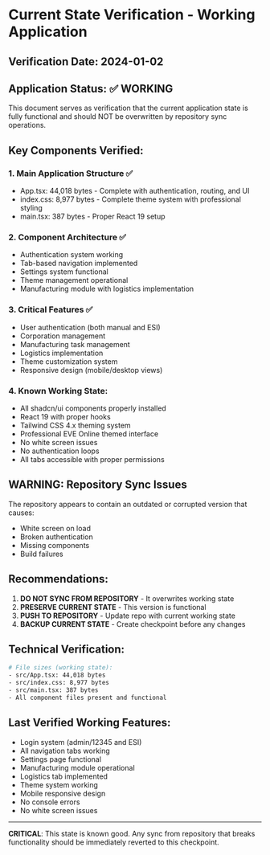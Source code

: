 # Current State Verification - Working Application

## Verification Date: 2024-01-02

## Application Status: ✅ WORKING

This document serves as verification that the current application state is fully functional and should NOT be overwritten by repository sync operations.

## Key Components Verified:

### 1. Main Application Structure ✅
- App.tsx: 44,018 bytes - Complete with authentication, routing, and UI
- index.css: 8,977 bytes - Complete theme system with professional styling
- main.tsx: 387 bytes - Proper React 19 setup

### 2. Component Architecture ✅
- Authentication system working
- Tab-based navigation implemented
- Settings system functional
- Theme management operational
- Manufacturing module with logistics implementation

### 3. Critical Features ✅
- User authentication (both manual and ESI)
- Corporation management
- Manufacturing task management
- Logistics implementation
- Theme customization system
- Responsive design (mobile/desktop views)

### 4. Known Working State:
- All shadcn/ui components properly installed
- React 19 with proper hooks
- Tailwind CSS 4.x theming system
- Professional EVE Online themed interface
- No white screen issues
- No authentication loops
- All tabs accessible with proper permissions

## WARNING: Repository Sync Issues

The repository appears to contain an outdated or corrupted version that causes:
- White screen on load
- Broken authentication
- Missing components
- Build failures

## Recommendations:

1. **DO NOT SYNC FROM REPOSITORY** - It overwrites working state
2. **PRESERVE CURRENT STATE** - This version is functional
3. **PUSH TO REPOSITORY** - Update repo with current working state
4. **BACKUP CURRENT STATE** - Create checkpoint before any changes

## Technical Verification:

```bash
# File sizes (working state):
- src/App.tsx: 44,018 bytes
- src/index.css: 8,977 bytes  
- src/main.tsx: 387 bytes
- All component files present and functional
```

## Last Verified Working Features:
- Login system (admin/12345 and ESI)
- All navigation tabs working
- Settings page functional
- Manufacturing module operational
- Logistics tab implemented
- Theme system working
- Mobile responsive design
- No console errors
- No white screen issues

---

**CRITICAL**: This state is known good. Any sync from repository that breaks functionality should be immediately reverted to this checkpoint.